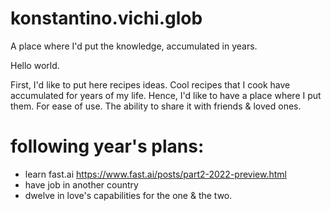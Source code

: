 # konstantino.vichi.glob
A place where I'd put the knowledge, accumulated in years.

Hello world.

First, I'd like to put here recipes ideas. Cool recipes that I cook have accumulated for years of my life.
Hence, I'd like to have a place where I put them. For ease of use. The ability to share it with friends & loved ones.

# following year's plans:
- learn fast.ai
https://www.fast.ai/posts/part2-2022-preview.html
- have job in another country
- dwelve in love's capabilities for the one & the two.
